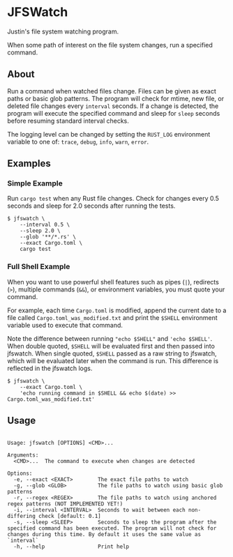 # JFSWatch

Justin's file system watching program.

When some path of interest on the file system changes, run a specified command.

## About

Run a command when watched files change. Files can be given as exact paths or
basic glob patterns. The program will check for mtime, new file, or deleted
file changes every `interval` seconds. If a change is detected, the program
will execute the specified command and sleep for `sleep` seconds before
resuming standard interval checks.

The logging level can be changed by setting the `RUST_LOG` environment variable
to one of: `trace`, `debug`, `info`, `warn`, `error`.

## Examples

### Simple Example

Run `cargo test` when any Rust file changes. Check for changes every 0.5
seconds and sleep for 2.0 seconds after running the tests.

```shell
$ jfswatch \
    --interval 0.5 \
    --sleep 2.0 \
    --glob '**/*.rs' \
    --exact Cargo.toml \
    cargo test
```

### Full Shell Example

When you want to use powerful shell features such as pipes (`|`), redirects
(`>`), multiple commands (`&&`), or environment variables, you must quote your
command.

For example, each time `Cargo.toml` is modified, append the current date to a
file called `Cargo.toml_was_modified.txt` and print the `$SHELL` environment
variable used to execute that command.

Note the difference between running `"echo $SHELL"` and `'echo $SHELL'`. When
double quoted, `$SHELL` will be evaluated first and then passed into jfswatch.
When single quoted, `$SHELL` passed as a raw string to jfswatch, which will be
evaluated later when the command is run. This difference is reflected in the
jfswatch logs.

```shell
$ jfswatch \
    --exact Cargo.toml \
    'echo running command in $SHELL && echo $(date) >> Cargo.toml_was_modified.txt'
```

## Usage
```

Usage: jfswatch [OPTIONS] <CMD>...

Arguments:
  <CMD>...  The command to execute when changes are detected

Options:
  -e, --exact <EXACT>        The exact file paths to watch
  -g, --glob <GLOB>          The file paths to watch using basic glob patterns
  -r, --regex <REGEX>        The file paths to watch using anchored regex patterns (NOT IMPLEMENTED YET!)
  -i, --interval <INTERVAL>  Seconds to wait between each non-differing check [default: 0.1]
  -s, --sleep <SLEEP>        Seconds to sleep the program after the specified command has been executed. The program will not check for changes during this time. By default it uses the same value as `interval`
  -h, --help                 Print help
